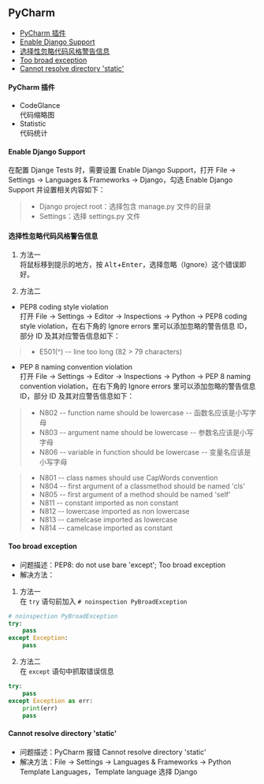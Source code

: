 ## PyCharm


- [PyCharm 插件](#PyCharm-插件)
- [Enable Django Support](#Enable-Django-Support)
- [选择性忽略代码风格警告信息](#选择性忽略代码风格警告信息)
- [Too broad exception](#Too-broad-exception)
- [Cannot resolve directory 'static'](#Cannot-resolve-directory-static)


#### PyCharm 插件
- CodeGlance  
代码缩略图
- Statistic  
代码统计


#### Enable Django Support
在配置 Djange Tests 时，需要设置 Enable Django Support，打开 File → Settings → Languages & Frameworks → Django，勾选 Enable Django Support 并设置相关内容如下：
> - Django project root：选择包含 manage.py 文件的目录
> - Settings：选择 settings.py 文件


#### 选择性忽略代码风格警告信息

1. 方法一  
将鼠标移到提示的地方，按 <kbd>Alt</kbd>+<kbd>Enter</kbd>，选择忽略（Ignore）这个错误即好。

2. 方法二  
- PEP8 coding style violation  
打开 File → Settings → Editor → Inspections → Python → PEP8 coding style violation，在右下角的 Ignore errors 里可以添加忽略的警告信息 ID，部分 ID 及其对应警告信息如下：  
> - E501(^) -- line too long (82 > 79 characters)
- PEP 8 naming convention violation  
打开 File → Settings → Editor → Inspections → Python → PEP 8 naming convention violation，在右下角的 Ignore errors 里可以添加忽略的警告信息 ID，部分 ID 及其对应警告信息如下：
> - N802 -- function name should be lowercase -- 函数名应该是小写字母  
> - N803 -- argument name should be lowercase -- 参数名应该是小写字母  
> - N806 -- variable in function should be lowercase -- 变量名应该是小写字母  

> - N801 -- class names should use CapWords convention  
> - N804 -- first argument of a classmethod should be named 'cls'  
> - N805 -- first argument of a method should be named 'self'  
> - N811 -- constant imported as non constant  
> - N812 -- lowercase imported as non lowercase  
> - N813 -- camelcase imported as lowercase  
> - N814 -- camelcase imported as constant


#### Too broad exception
- 问题描述：PEP8: do not use bare 'except'; Too broad exception  
- 解决方法：  
1. 方法一  
在 `try` 语句前加入 `# noinspection PyBroadException`
```python
# noinspection PyBroadException
try:
    pass
except Exception:
    pass
```
2. 方法二  
在 `except` 语句中抓取错误信息
```python
try:
    pass
except Exception as err:
    print(err)
    pass
```


#### Cannot resolve directory 'static'
- 问题描述：PyCharm 报错 Cannot resolve directory 'static'
- 解决方法：File → Settings → Languages & Frameworks → Python Template Languages，Template language 选择 Django
